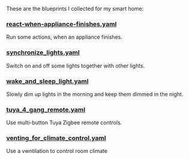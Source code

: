 These are the blueprints I collected for my smart home:

### [react-when-appliance-finishes.yaml](https://gist.github.com/akloeckner/744d7e3b2f234da9367c2ef0d3205512)

Run some actions, when an appliance finishes.

### [synchronize_lights.yaml](https://gist.github.com/akloeckner/4cb290afedb47066514017211c357924)

Switch on and off some lights together with other lights.

### [wake_and_sleep_light.yaml](https://gist.github.com/akloeckner/6f5d3299b5661ef1830171db1957b1a0)

Slowly dim up lights in the morning and keep them dimmed in the night.

### [tuya_4_gang_remote.yaml](https://gist.github.com/akloeckner/6d0fd98dd59e250b2a9f29b4801eb960)

Use multi-button Tuya Zigbee remote controls.

### [venting_for_climate_control.yaml](https://gist.github.com/akloeckner/008668ce8ea4504bf2bd168fc58e5eb4)

Use a vwntilation to control room climate
